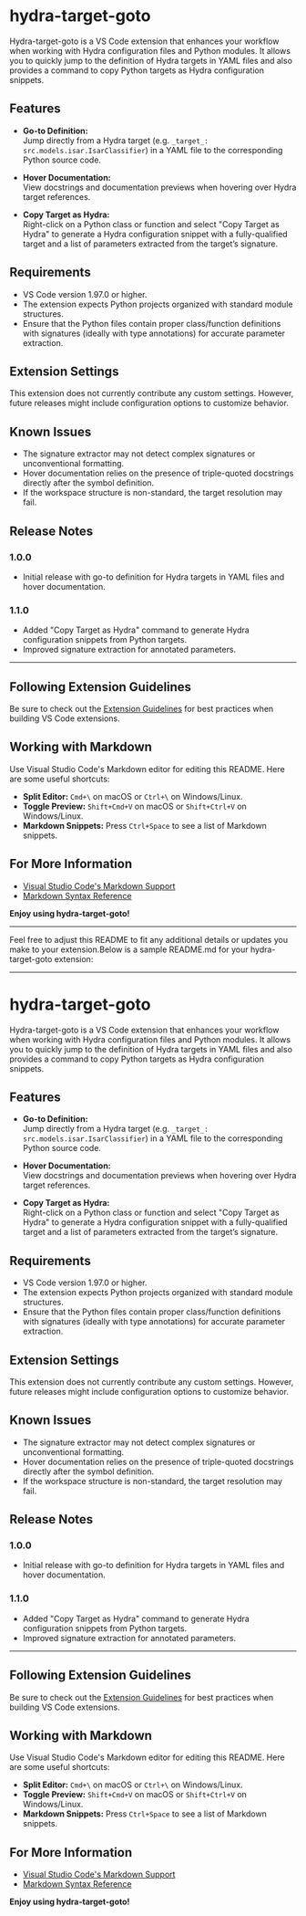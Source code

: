 
# hydra-target-goto

Hydra-target-goto is a VS Code extension that enhances your workflow when working with Hydra configuration files and Python modules. It allows you to quickly jump to the definition of Hydra targets in YAML files and also provides a command to copy Python targets as Hydra configuration snippets.

## Features

- **Go-to Definition:**  
  Jump directly from a Hydra target (e.g. `_target_: src.models.isar.IsarClassifier`) in a YAML file to the corresponding Python source code.

- **Hover Documentation:**  
  View docstrings and documentation previews when hovering over Hydra target references.

- **Copy Target as Hydra:**  
  Right-click on a Python class or function and select "Copy Target as Hydra" to generate a Hydra configuration snippet with a fully-qualified target and a list of parameters extracted from the target’s signature.

## Requirements

- VS Code version 1.97.0 or higher.
- The extension expects Python projects organized with standard module structures.
- Ensure that the Python files contain proper class/function definitions with signatures (ideally with type annotations) for accurate parameter extraction.

## Extension Settings

This extension does not currently contribute any custom settings. However, future releases might include configuration options to customize behavior.

## Known Issues

- The signature extractor may not detect complex signatures or unconventional formatting.
- Hover documentation relies on the presence of triple-quoted docstrings directly after the symbol definition.
- If the workspace structure is non-standard, the target resolution may fail.

## Release Notes

### 1.0.0

- Initial release with go-to definition for Hydra targets in YAML files and hover documentation.

### 1.1.0

- Added "Copy Target as Hydra" command to generate Hydra configuration snippets from Python targets.
- Improved signature extraction for annotated parameters.

---

## Following Extension Guidelines

Be sure to check out the [Extension Guidelines](https://code.visualstudio.com/api/references/extension-guidelines) for best practices when building VS Code extensions.

## Working with Markdown

Use Visual Studio Code's Markdown editor for editing this README. Here are some useful shortcuts:
- **Split Editor:** `Cmd+\` on macOS or `Ctrl+\` on Windows/Linux.
- **Toggle Preview:** `Shift+Cmd+V` on macOS or `Shift+Ctrl+V` on Windows/Linux.
- **Markdown Snippets:** Press `Ctrl+Space` to see a list of Markdown snippets.

## For More Information

- [Visual Studio Code's Markdown Support](http://code.visualstudio.com/docs/languages/markdown)
- [Markdown Syntax Reference](https://help.github.com/articles/markdown-basics/)

**Enjoy using hydra-target-goto!**

---

Feel free to adjust this README to fit any additional details or updates you make to your extension.Below is a sample README.md for your hydra-target-goto extension:

---

# hydra-target-goto

Hydra-target-goto is a VS Code extension that enhances your workflow when working with Hydra configuration files and Python modules. It allows you to quickly jump to the definition of Hydra targets in YAML files and also provides a command to copy Python targets as Hydra configuration snippets.

## Features

- **Go-to Definition:**  
  Jump directly from a Hydra target (e.g. `_target_: src.models.isar.IsarClassifier`) in a YAML file to the corresponding Python source code.

- **Hover Documentation:**  
  View docstrings and documentation previews when hovering over Hydra target references.

- **Copy Target as Hydra:**  
  Right-click on a Python class or function and select "Copy Target as Hydra" to generate a Hydra configuration snippet with a fully-qualified target and a list of parameters extracted from the target’s signature.


## Requirements

- VS Code version 1.97.0 or higher.
- The extension expects Python projects organized with standard module structures.
- Ensure that the Python files contain proper class/function definitions with signatures (ideally with type annotations) for accurate parameter extraction.

## Extension Settings

This extension does not currently contribute any custom settings. However, future releases might include configuration options to customize behavior.

## Known Issues

- The signature extractor may not detect complex signatures or unconventional formatting.
- Hover documentation relies on the presence of triple-quoted docstrings directly after the symbol definition.
- If the workspace structure is non-standard, the target resolution may fail.

## Release Notes

### 1.0.0

- Initial release with go-to definition for Hydra targets in YAML files and hover documentation.

### 1.1.0

- Added "Copy Target as Hydra" command to generate Hydra configuration snippets from Python targets.
- Improved signature extraction for annotated parameters.

---

## Following Extension Guidelines

Be sure to check out the [Extension Guidelines](https://code.visualstudio.com/api/references/extension-guidelines) for best practices when building VS Code extensions.

## Working with Markdown

Use Visual Studio Code's Markdown editor for editing this README. Here are some useful shortcuts:
- **Split Editor:** `Cmd+\` on macOS or `Ctrl+\` on Windows/Linux.
- **Toggle Preview:** `Shift+Cmd+V` on macOS or `Shift+Ctrl+V` on Windows/Linux.
- **Markdown Snippets:** Press `Ctrl+Space` to see a list of Markdown snippets.

## For More Information

- [Visual Studio Code's Markdown Support](http://code.visualstudio.com/docs/languages/markdown)
- [Markdown Syntax Reference](https://help.github.com/articles/markdown-basics/)

**Enjoy using hydra-target-goto!**
